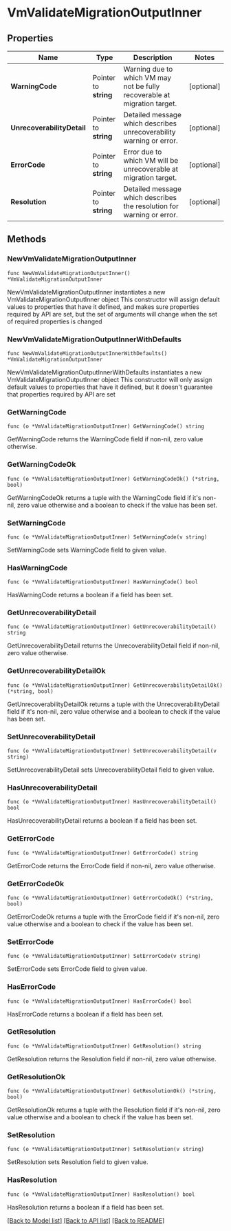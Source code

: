# VmValidateMigrationOutputInner

## Properties

Name | Type | Description | Notes
------------ | ------------- | ------------- | -------------
**WarningCode** | Pointer to **string** | Warning due to which VM may not be fully recoverable at migration target.  | [optional] 
**UnrecoverabilityDetail** | Pointer to **string** | Detailed message which describes unrecoverability warning or error.  | [optional] 
**ErrorCode** | Pointer to **string** | Error due to which VM will be unrecoverable at migration target.  | [optional] 
**Resolution** | Pointer to **string** | Detailed message which describes the resolution for warning or error.  | [optional] 

## Methods

### NewVmValidateMigrationOutputInner

`func NewVmValidateMigrationOutputInner() *VmValidateMigrationOutputInner`

NewVmValidateMigrationOutputInner instantiates a new VmValidateMigrationOutputInner object
This constructor will assign default values to properties that have it defined,
and makes sure properties required by API are set, but the set of arguments
will change when the set of required properties is changed

### NewVmValidateMigrationOutputInnerWithDefaults

`func NewVmValidateMigrationOutputInnerWithDefaults() *VmValidateMigrationOutputInner`

NewVmValidateMigrationOutputInnerWithDefaults instantiates a new VmValidateMigrationOutputInner object
This constructor will only assign default values to properties that have it defined,
but it doesn't guarantee that properties required by API are set

### GetWarningCode

`func (o *VmValidateMigrationOutputInner) GetWarningCode() string`

GetWarningCode returns the WarningCode field if non-nil, zero value otherwise.

### GetWarningCodeOk

`func (o *VmValidateMigrationOutputInner) GetWarningCodeOk() (*string, bool)`

GetWarningCodeOk returns a tuple with the WarningCode field if it's non-nil, zero value otherwise
and a boolean to check if the value has been set.

### SetWarningCode

`func (o *VmValidateMigrationOutputInner) SetWarningCode(v string)`

SetWarningCode sets WarningCode field to given value.

### HasWarningCode

`func (o *VmValidateMigrationOutputInner) HasWarningCode() bool`

HasWarningCode returns a boolean if a field has been set.

### GetUnrecoverabilityDetail

`func (o *VmValidateMigrationOutputInner) GetUnrecoverabilityDetail() string`

GetUnrecoverabilityDetail returns the UnrecoverabilityDetail field if non-nil, zero value otherwise.

### GetUnrecoverabilityDetailOk

`func (o *VmValidateMigrationOutputInner) GetUnrecoverabilityDetailOk() (*string, bool)`

GetUnrecoverabilityDetailOk returns a tuple with the UnrecoverabilityDetail field if it's non-nil, zero value otherwise
and a boolean to check if the value has been set.

### SetUnrecoverabilityDetail

`func (o *VmValidateMigrationOutputInner) SetUnrecoverabilityDetail(v string)`

SetUnrecoverabilityDetail sets UnrecoverabilityDetail field to given value.

### HasUnrecoverabilityDetail

`func (o *VmValidateMigrationOutputInner) HasUnrecoverabilityDetail() bool`

HasUnrecoverabilityDetail returns a boolean if a field has been set.

### GetErrorCode

`func (o *VmValidateMigrationOutputInner) GetErrorCode() string`

GetErrorCode returns the ErrorCode field if non-nil, zero value otherwise.

### GetErrorCodeOk

`func (o *VmValidateMigrationOutputInner) GetErrorCodeOk() (*string, bool)`

GetErrorCodeOk returns a tuple with the ErrorCode field if it's non-nil, zero value otherwise
and a boolean to check if the value has been set.

### SetErrorCode

`func (o *VmValidateMigrationOutputInner) SetErrorCode(v string)`

SetErrorCode sets ErrorCode field to given value.

### HasErrorCode

`func (o *VmValidateMigrationOutputInner) HasErrorCode() bool`

HasErrorCode returns a boolean if a field has been set.

### GetResolution

`func (o *VmValidateMigrationOutputInner) GetResolution() string`

GetResolution returns the Resolution field if non-nil, zero value otherwise.

### GetResolutionOk

`func (o *VmValidateMigrationOutputInner) GetResolutionOk() (*string, bool)`

GetResolutionOk returns a tuple with the Resolution field if it's non-nil, zero value otherwise
and a boolean to check if the value has been set.

### SetResolution

`func (o *VmValidateMigrationOutputInner) SetResolution(v string)`

SetResolution sets Resolution field to given value.

### HasResolution

`func (o *VmValidateMigrationOutputInner) HasResolution() bool`

HasResolution returns a boolean if a field has been set.


[[Back to Model list]](../README.md#documentation-for-models) [[Back to API list]](../README.md#documentation-for-api-endpoints) [[Back to README]](../README.md)



